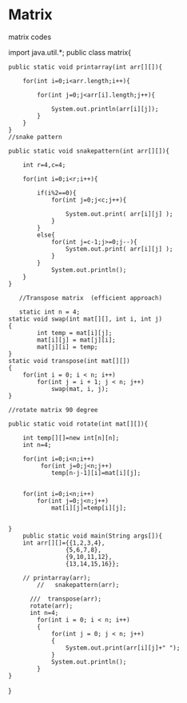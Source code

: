 # Matrix
matrix codes

import java.util.*;
public class matrix{

    public static void printarray(int arr[][]){

        for(int i=0;i<arr.length;i++){

            for(int j=0;j<arr[i].length;j++){

                System.out.println(arr[i][j]);
            }
        }
    }
    //snake pattern

    public static void snakepattern(int arr[][]){

        int r=4,c=4;

        for(int i=0;i<r;i++){

            if(i%2==0){
                for(int j=0;j<c;j++){

                    System.out.print( arr[i][j] );
                }
            }
            else{
                for(int j=c-1;j>=0;j--){
                    System.out.print( arr[i][j] );
                }
            }
                System.out.println();
        }
    }

       //Transpose matrix  (efficient approach)
                        
       static int n = 4;
	static void swap(int mat[][], int i, int j)
	{
			int temp = mat[i][j];
			mat[i][j] = mat[j][i];
			mat[j][i] = temp;
	}
	static void transpose(int mat[][])
	{
		for(int i = 0; i < n; i++)
			for(int j = i + 1; j < n; j++)
				swap(mat, i, j);
	}

    //rotate matrix 90 degree

    public static void rotate(int mat[][]){

        int temp[][]=new int[n][n];
        int n=4;

        for(int i=0;i<n;i++)
             for(int j=0;j<n;j++)
                temp[n-j-1][i]=mat[i][j];
             
        
        for(int i=0;i<n;i++)
            for(int j=0;j<n;j++)
                mat[i][j]=temp[i][j];
            
        
    }
        public static void main(String args[]){
        int arr[][]={{1,2,3,4},
                    {5,6,7,8},
                    {9,10,11,12},
                    {13,14,15,16}};           
                                   
        // printarray(arr);
            //   snakepattern(arr);

          ///  transpose(arr);
          rotate(arr);
          int n=4;
            for(int i = 0; i < n; i++)
			{
				for(int j = 0; j < n; j++)
				{
					System.out.print(arr[i][j]+" ");
				}
				System.out.println();
			}	
    }
}

